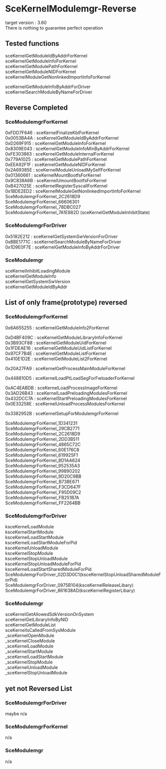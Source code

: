 # SceKernelModulemgr-Reverse
target version : 3.60<br>
There is nothing to guarantee perfect operation<br>

## Tested functions
sceKernelGetModuleIdByAddrForKernel<br>
sceKernelGetModuleInfoForKernel<br>
sceKernelGetModulePathForKernel<br>
sceKernelGetModuleNIDForKernel<br>
sceKernelModuleGetNonlinkedImportInfoForKernel<br>

sceKernelGetModuleInfoByAddrForDriver<br>
sceKernelSearchModuleByNameForDriver<br>

## Reverse Completed
### SceModulemgrForKernel
0xFDD7F646 : sceKernelFinalizeKblForKernel<br>
0x0053BA4A : sceKernelGetModuleIdByAddrForKernel<br>
0xD269F915 : sceKernelGetModuleInfoForKernel<br>
0x8309E043 : sceKernelGetModuleInfoMinByAddrForKernel<br>
0xFE303863 : sceKernelGetModuleInternalForKernel<br>
0x779A1025 : sceKernelGetModulePathForKernel<br>
0xEEA92F1F : sceKernelGetModuleNIDForKernel<br>
0x2A69385E : sceKernelModuleUnloadMySelfForKernel<br>
0x01360661 : sceKernelMountBootfsForKernel<br>
0x9C838A6B : sceKernelUmountBootfsForKernel<br>
0xB427025E : sceKernelRegisterSyscallForKernel<br>
0x1BDE2ED2 : sceKernelModuleGetNonlinkedImportInfoForKernel<br>
SceModulemgrForKernel_2C2618D9<br>
SceModulemgrForKernel_66606301<br>
SceModulemgrForKernel_78DBC027<br>
SceModulemgrForKernel_7A1E882D (sceKernelGetModuleInhibitState)<br>

### SceModulemgrForDriver
0x5182E212 : sceKernelGetSystemSwVersionForDriver<br>
0xBBE1771C : sceKernelSearchModuleByNameForDriver<br>
0x1D9E0F7E : sceKernelGetModuleInfoByAddrForDriver<br>

### SceModulemgr
sceKernelInhibitLoadingModule<br>
sceKernelGetModuleInfo<br>
sceKernelGetSystemSwVersion<br>
sceKernelGetModuleIdByAddr<br>

## List of only frame(prototype) reversed
### SceModulemgrForKernel
0x6A655255 : sceKernelGetModuleInfo2ForKernel<br>

0xD4BF409C : sceKernelGetModuleLibraryInfoForKernel<br>
0x3B93CF88 : sceKernelGetModuleUidForKernel<br>
0x1FDEAE16 : sceKernelGetModuleUidListForKernel<br>
0x97CF7B4E : sceKernelGetModuleListForKernel<br>
0x410E1D2E : sceKernelGetModuleList2ForKernel<br>

0x20A27FA9 : sceKernelGetProcessMainModuleForKernel<br>

0x448810D5 : sceKernelLoadPtLoadSegForFwloaderForKernel<br>

0xAC4EABDB : sceKernelLoadProcessImageForKernel<br>
0x3AD26B43 : sceKernelLoadPreloadingModulesForKernel<br>
0x432DCC7A : sceKernelStartPreloadingModulesForKernel<br>
0x0E33258E : sceKernelUnloadProcessModulesForKernel<br>

0x3382952B : sceKernelSetupForModulemgrForKernel<br>

SceModulemgrForKernel_1D341231<br>
SceModulemgrForKernel_29CB2771<br>
SceModulemgrForKernel_2C2618D9<br>
SceModulemgrForKernel_2DD3B511<br>
SceModulemgrForKernel_4865C72C<br>
SceModulemgrForKernel_60E176C8<br>
SceModulemgrForKernel_619925F1<br>
SceModulemgrForKernel_8D1AA624<br>
SceModulemgrForKernel_952535A3<br>
SceModulemgrForKernel_99890202<br>
SceModulemgrForKernel_9D20C9BB<br>
SceModulemgrForKernel_B73BE671<br>
SceModulemgrForKernel_F3CD647F<br>
SceModulemgrForKernel_F95D09C2<br>
SceModulemgrForKernel_FB251B7A<br>
SceModulemgrForKernel_FF2264BB<br>

### SceModulemgrForDriver
ksceKernelLoadModule<br>
ksceKernelStartModule<br>
ksceKernelLoadStartModule<br>
ksceKernelLoadStartModuleForPid<br>
ksceKernelUnloadModule<br>
ksceKernelStopModule<br>
ksceKernelStopUnloadModule<br>
ksceKernelStopUnloadModuleForPid<br>
ksceKernelLoadStartSharedModuleForPid<br>
SceModulemgrForDriver_02D3D0C1(ksceKernelStopUnloadSharedModuleForPid)<br>
SceModulemgrForDriver_0975B104(ksceKernelReleaseLibary)<br>
SceModulemgrForDriver_861638AD(ksceKernelRegisterLibary)<br>

### SceModulemgr
sceKernelGetAllowedSdkVersionOnSystem<br>
sceKernelGetLibraryInfoByNID<br>
sceKernelGetModuleList<br>
sceKernelIsCalledFromSysModule<br>
_sceKernelOpenModule<br>
_sceKernelCloseModule<br>
_sceKernelLoadModule<br>
_sceKernelStartModule<br>
_sceKernelLoadStartModule<br>
_sceKernelStopModule<br>
_sceKernelUnloadModule<br>
_sceKernelStopUnloadModule<br>

## yet not Reversed List

### SceModulemgrForDriver
maybe n/a<br>

### SceModulemgrForKernel
n/a<br>

### SceModulemgr
n/a<br>


